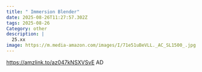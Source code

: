 ```yaml
---
title: " Immersion Blender"
date: 2025-08-26T11:27:57.302Z
tags: 2025-08-26
Category: other
description: |
  25.xx
image: https://m.media-amazon.com/images/I/71e51uBeVLL._AC_SL1500_.jpg
---
```

https://amzlink.to/az047kNSXVSvE
AD
